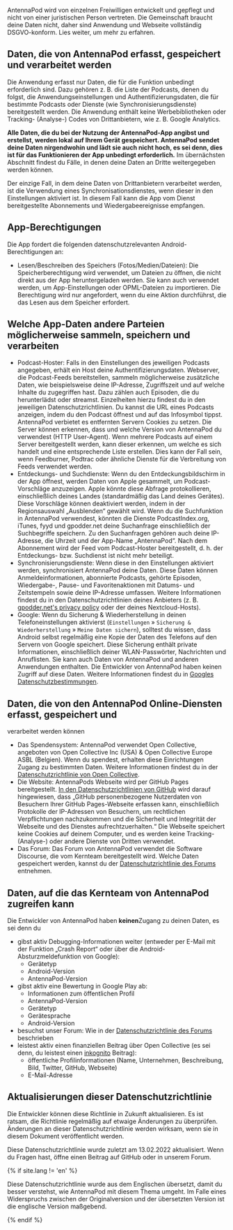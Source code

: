 AntennaPod wird von einzelnen Freiwilligen entwickelt und gepflegt und nicht von
einer juristischen Person vertreten. Die Gemeinschaft braucht deine Daten nicht,
daher sind Anwendung und Webseite vollständig DSGVO-konform. Lies weiter, um
mehr zu erfahren.

## Daten, die von AntennaPod erfasst, gespeichert und verarbeitet werden

Die Anwendung erfasst nur Daten, die für die Funktion unbedingt erforderlich
sind. Dazu gehören z. B. die Liste der Podcasts, denen du folgst, die
Anwendungseinstellungen und Authentifizierungsdaten, die für bestimmte Podcasts
oder Dienste (wie Synchronisierungsdienste) bereitgestellt werden. Die Anwendung
enthält keine Werbebibliotheken oder Tracking- (Analyse-) Codes von
Drittanbietern, wie z. B. Google Analytics.

**Alle Daten, die du bei der Nutzung der AntennaPod-App angibst und erstellst,
werden lokal auf Ihrem Gerät gespeichert. AntennaPod sendet deine Daten
nirgendwohin und lädt sie auch nicht hoch, es sei denn, dies ist für das
Funktionieren der App unbedingt erforderlich.** Im übernächsten Abschnitt
findest du Fälle, in denen deine Daten an Dritte weitergegeben werden können.

Der einzige Fall, in dem deine Daten von Drittanbietern verarbeitet werden, ist
die Verwendung eines Synchronisationsdienstes, wenn dieser in den Einstellungen
aktiviert ist. In diesem Fall kann die App vom Dienst bereitgestellte
Abonnements und Wiedergabeereignisse empfangen.

## App-Berechtigungen

Die App fordert die folgenden datenschutzrelevanten Android-Berechtigungen an:

- Lesen/Beschreiben des Speichers (Fotos/Medien/Dateien): Die
Speicherberechtigung wird verwendet, um Dateien zu öffnen, die nicht direkt
aus der App heruntergeladen werden. Sie kann auch verwendet werden, um
App-Einstellungen oder OPML-Dateien zu importieren. Die Berechtigung wird nur
angefordert, wenn du eine Aktion durchführst, die das Lesen aus dem Speicher
erfordert.

## Welche App-Daten andere Parteien möglicherweise sammeln, speichern und verarbeiten

- Podcast-Hoster: Falls in den Einstellungen des jeweiligen Podcasts angegeben,
erhält ein Host deine Authentifizierungsdaten. Webserver, die Podcast-Feeds
bereitstellen, sammeln möglicherweise zusätzliche Daten, wie beispielsweise
deine IP-Adresse, Zugriffszeit und auf welche Inhalte du zugegriffen hast. Dazu
zählen auch Episoden, die du herunterlädst oder streamst. Einzelheiten hierzu
findest du in den jeweiligen Datenschutzrichtlinien. Du kannst die URL eines
Podcasts anzeigen, indem du den Podcast öffnest und auf das Infosymbol tippst.
AntennaPod verbietet es entfernten Servern Cookies zu setzen. Die Server können
erkennen, dass und welche Version von AntennaPod du verwendest (HTTP
User-Agent). Wenn mehrere Podcasts auf einem Server bereitgestellt werden, kann
dieser erkennen, um welche es sich handelt und eine entsprechende Liste
erstellen. Dies kann der Fall sein, wenn Feedburner, Podtrac oder ähnliche
Dienste für die Verbreitung von Feeds verwendet werden.
- Entdeckungs- und Suchdienste: Wenn du den Entdeckungsbildschirm in der App
öffnest, werden Daten von Apple gesammelt, um Podcast-Vorschläge anzuzeigen.
Apple könnte diese Abfrage protokollieren, einschließlich deines Landes
(standardmäßig das Land deines Gerätes). Diese Vorschläge können deaktiviert
werden, indem in der Regionsauswahl „Ausblenden“ gewählt wird. Wenn du die
Suchfunktion in AntennaPod verwendest, könnten die Dienste PodcastIndex.org,
iTunes, fyyd und gpodder.net deine Suchanfrage einschließlich der Suchbegriffe
speichern. Zu den Suchanfragen gehören auch deine IP-Adresse, die Uhrzeit und
der App-Name „AntennaPod“. Nach dem Abonnement wird der Feed vom Podcast-Hoster
bereitgestellt, d. h. der Entdeckungs- bzw. Suchdienst ist nicht mehr beteiligt.
- Synchronisierungsdienste: Wenn diese in den Einstellungen aktiviert werden,
synchronisiert AntennaPod deine Daten. Diese Daten können
Anmeldeinformationen, abonnierte Podcasts, gehörte Episoden, Wiedergabe-, Pause-
und Favoritenaktionen mit Datums- und Zeitstempeln sowie deine IP-Adresse
umfassen. Weitere Informationen findest du in den Datenschutzrichtlinien deines
Anbieters (z. B. [gpodder.net's privacy policy](https://gpodder.net/privacy)
oder der deines Nextcloud-Hosts).
- Google: Wenn du Sicherung & Wiederherstellung in deinen Telefoneinstellungen
aktivierst (`Einstellungen` » `Sicherung & Wiederherstellung` »
`Meine Daten sichern`), solltest du wissen, dass Android selbst regelmäßig eine
Kopie der Daten des Telefons auf den Servern von Google speichert. Diese
Sicherung enthält private Informationen, einschließlich deiner WLAN-Passwörter,
Nachrichten und Anruflisten. Sie kann auch Daten von AntennaPod und anderen
Anwendungen enthalten. Die Entwickler von AntennaPod haben keinen Zugriff auf
diese Daten. Weitere Informationen findest du in [Googles
Datenschutzbestimmungen](https://policies.google.com).

## Daten, die von den AntennaPod Online-Diensten erfasst, gespeichert und
verarbeitet werden können

- Das Spendensystem: AntennaPod verwendet Open Collective, angeboten von Open
Collective Inc (USA) & Open Collective Europe ASBL (Belgien). Wenn du
spendest, erhalten diese Einrichtungen Zugang zu bestimmten Daten. Weitere
Informationen findest du in der [Datenschutzrichtlinie von Open
Collective](https://opencollective.com/privacypolicy).
- Die Website: AntennaPods Webseite wird per GitHub Pages bereitgestellt. [In den
Datenschutzrichtlinien von
GitHub](https://docs.github.com/en/github/site-policy/github-privacy-statement#github-pages)
wird darauf hingewiesen, dass „GitHub personenbezogene Nutzerdaten von Besuchern
Ihrer GitHub Pages-Webseite erfassen kann, einschließlich Protokolle der
IP-Adressen von Besuchern, um rechtlichen Verpflichtungen nachzukommen und die
Sicherheit und Integrität der Webseite und des Dienstes aufrechtzuerhalten.“ Die
Webseite speichert keine Cookies auf deinem Computer, und es werden keine
Tracking- (Analyse-) oder andere Dienste von Dritten verwendet.
- Das Forum: Das Forum von AntennaPod verwendet die Software Discourse, die vom
Kernteam bereitgestellt wird. Welche Daten gespeichert werden, kannst du der
[Datenschutzrichtlinie des Forums](https://forum.antennapod.org/privacy)
entnehmen.

## Daten, auf die das Kernteam von AntennaPod zugreifen kann

Die Entwickler von AntennaPod haben **keinen**Zugang zu deinen Daten, es sei denn
du

- gibst aktiv Debugging-Informationen weiter (entweder per E-Mail mit der
Funktion „Crash Report“ oder über die Android-Absturzmeldefunktion von Google):
   - Gerätetyp
   - Android-Version
   - AntennaPod-Version
- gibst aktiv eine Bewertung in Google Play ab:
   - Informationen zum öffentlichen Profil
   - AntennaPod-Version
   - Gerätetyp
   - Gerätesprache
   - Android-Version
- besuchst unser Forum: Wie in der [Datenschutzrichtlinie des
Forums](https://forum.antennapod.org/privacy) beschrieben
- leistest aktiv einen finanziellen Beitrag über Open Collective (es sei denn, du
leistest einen
[inkognito](https://docs.opencollective.com/help/financial-contributors/payments#profile)
Beitrag):
   - öffentliche Profilinformationen (Name, Unternehmen, Beschreibung, Bild,
Twitter, GitHub, Webseite)
   - E-Mail-Adresse

## Aktualisierungen dieser Datenschutzrichtlinie

Die Entwickler können diese Richtlinie in Zukunft aktualisieren. Es ist ratsam,
die Richtlinie regelmäßig auf etwaige Änderungen zu überprüfen. Änderungen an
dieser Datenschutzrichtlinie werden wirksam, wenn sie in diesem Dokument
veröffentlicht werden.

Diese Datenschutzrichtlinie wurde zuletzt am 13.02.2022 aktualisiert. Wenn du
Fragen hast, öffne einen Beitrag auf GitHub oder in unserem Forum.

{% if site.lang != 'en' %}

Diese Datenschutzrichtlinie wurde aus dem Englischen übersetzt, damit du besser
verstehst, wie AntennaPod mit diesem Thema umgeht. Im Falle eines Widerspruchs
zwischen der Originalversion und der übersetzten Version ist die englische
Version maßgebend.

{% endif %}
